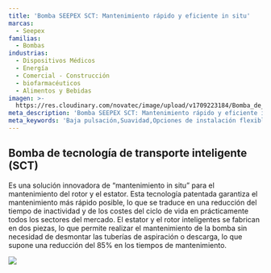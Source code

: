 ```yaml
---
title: 'Bomba SEEPEX SCT: Mantenimiento rápido y eficiente in situ'
marcas:
  - Seepex
familias:
  - Bombas
industrias:
  - Dispositivos Médicos
  - Energía
  - Comercial - Construcción
  - biofarmacéuticos
  - Alimentos y Bebidas
imagen: >-
  https://res.cloudinary.com/novatec/image/upload/v1709223184/Bomba_de_tecnolog%C3%ADa_de_transporte_inteligente_SCT_Seepex_snnuz3.png
meta_description: 'Bomba SEEPEX SCT: Mantenimiento rápido y eficiente in situ'
meta_keywords: 'Baja pulsación,Suavidad,Opciones de instalación flexibles,Compatibilidad'
---
```


## Bomba de tecnología de transporte inteligente (SCT)

Es una solución innovadora de “mantenimiento in situ” para el mantenimiento del rotor y el estator. Esta tecnología patentada garantiza el mantenimiento más rápido posible, lo que se traduce en una reducción del tiempo de inactividad y de los costes del ciclo de vida en prácticamente todos los sectores del mercado. El estator y el rotor inteligentes se fabrican en dos piezas, lo que permite realizar el mantenimiento de la bomba sin necesidad de desmontar las tuberías de aspiración o descarga, lo que supone una reducción del 85% en los tiempos de mantenimiento.

![](https://res.cloudinary.com/novatec/image/upload/v1709223184/Bomba_de_tecnolog%C3%ADa_de_transporte_inteligente_SCT_Seepex_snnuz3.png)
